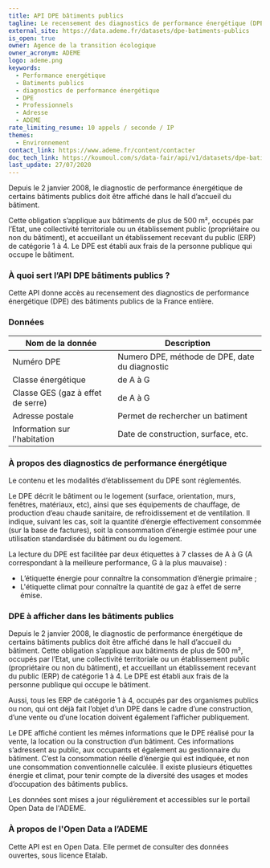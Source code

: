 ```yaml
---
title: API DPE bâtiments publics
tagline: Le recensement des diagnostics de performance énergétique (DPE) des bâtiments publics
external_site: https://data.ademe.fr/datasets/dpe-batiments-publics
is_open: true
owner: Agence de la transition écologique
owner_acronym: ADEME
logo: ademe.png
keywords:
  - Performance energétique
  - Batiments publics
  - diagnostics de performance énergétique
  - DPE
  - Professionnels
  - Adresse
  - ADEME
rate_limiting_resume: 10 appels / seconde / IP
themes:
  - Environnement
contact_link: https://www.ademe.fr/content/contacter
doc_tech_link: https://koumoul.com/s/data-fair/api/v1/datasets/dpe-batiments-publics/api-docs.json
last_update: 27/07/2020
---
```


Depuis le 2 janvier 2008, le diagnostic de performance énergétique de certains bâtiments publics doit être affiché dans le hall d’accueil du bâtiment.

Cette obligation s’applique aux bâtiments de plus de 500 m², occupés par l’Etat, une collectivité territoriale ou un établissement public (propriétaire ou non du bâtiment), et accueillant un établissement recevant du public (ERP) de catégorie 1 à 4. Le DPE est établi aux frais de la personne publique qui occupe le bâtiment.

### À quoi sert l’API DPE bâtiments publics ?

Cette API donne accès au recensement des diagnostics de performance énergétique (DPE) des bâtiments publics de la France entière.

### Données

| Nom de la donnée                  | Description                                    |
| --------------------------------- | ---------------------------------------------- |
| Numéro DPE                        | Numero DPE, méthode de DPE, date du diagnostic |
| Classe énergétique                | de A à G                                       |
| Classe GES (gaz à effet de serre) | de A à G                                       |
| Adresse postale                   | Permet de rechercher un batiment               |
| Information sur l'habitation      | Date de construction, surface, etc.            |

### À propos des diagnostics de performance énergétique

Le contenu et les modalités d’établissement du DPE sont réglementés.

Le DPE décrit le bâtiment ou le logement (surface, orientation, murs, fenêtres, matériaux, etc), ainsi que ses équipements de chauffage, de production d’eau chaude sanitaire, de refroidissement et de ventilation. Il indique, suivant les cas, soit la quantité d’énergie effectivement consommée (sur la base de factures), soit la consommation d’énergie estimée pour une utilisation standardisée du bâtiment ou du logement.

La lecture du DPE est facilitée par deux étiquettes à 7 classes de A à G (A correspondant à la meilleure performance, G à la plus mauvaise) :

- L’étiquette énergie pour connaître la consommation d’énergie primaire ;
- L'étiquette climat pour connaître la quantité de gaz à effet de serre émise.

### DPE à afficher dans les bâtiments publics

Depuis le 2 janvier 2008, le diagnostic de performance énergétique de certains bâtiments publics doit être affiché dans le hall d’accueil du bâtiment. Cette obligation s’applique aux bâtiments de plus de 500 m², occupés par l’Etat, une collectivité territoriale ou un établissement public (propriétaire ou non du bâtiment), et accueillant un établissement recevant du public (ERP) de catégorie 1 à 4. Le DPE est établi aux frais de la personne publique qui occupe le bâtiment.

Aussi, tous les ERP de catégorie 1 à 4, occupés par des organismes publics ou non, qui ont déjà fait l’objet d’un DPE dans le cadre d’une construction, d’une vente ou d’une location doivent également l’afficher publiquement.

Le DPE affiché contient les mêmes informations que le DPE réalisé pour la vente, la location ou la construction d’un bâtiment. Ces informations s’adressent au public, aux occupants et également au gestionnaire du bâtiment. C’est la consommation réelle d’énergie qui est indiquée, et non une consommation conventionnelle calculée. Il existe plusieurs étiquettes énergie et climat, pour tenir compte de la diversité des usages et modes d’occupation des bâtiments publics.

Les données sont mises a jour régulièrement et accessibles sur le <External href="https://data.ademe.fr/datasets/dpe-batiments-publics">portail Open Data de l'ADEME</External>.

### À propos de l'Open Data a l’ADEME

Cette API est en Open Data. Elle permet de consulter des données ouvertes, <External href="https://www.etalab.gouv.fr/licence-ouverte-open-licence">sous licence Etalab</External>.
